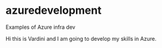 # azuredevelopment
Examples of Azure infra dev

Hi this is Vardini and I am going to develop my skills in Azure.
